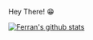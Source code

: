 Hey There! 😁

[![Ferran's github stats](https://github-readme-stats.vercel.app/api?username=ferran9908&theme=dark&show_icons=true)](https://github.com/ferran9908)
